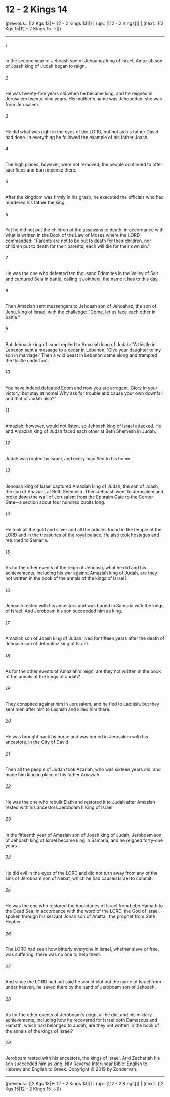 # 12 - 2 Kings 14

(previous:: [[2 Kgs 13|← 12 - 2 Kings 13]]) | (up:: [[12 - 2 Kings]]) | (next:: [[2 Kgs 15|12 - 2 Kings 15 →]])

***


###### 1 
In the second year of Jehoash son of Jehoahaz king of Israel, Amaziah son of Joash king of Judah began to reign. 

###### 2 
He was twenty-five years old when he became king, and he reigned in Jerusalem twenty-nine years. His mother's name was Jehoaddan; she was from Jerusalem. 

###### 3 
He did what was right in the eyes of the LORD, but not as his father David had done. In everything he followed the example of his father Joash. 

###### 4 
The high places, however, were not removed; the people continued to offer sacrifices and burn incense there. 

###### 5 
After the kingdom was firmly in his grasp, he executed the officials who had murdered his father the king. 

###### 6 
Yet he did not put the children of the assassins to death, in accordance with what is written in the Book of the Law of Moses where the LORD commanded: "Parents are not to be put to death for their children, nor children put to death for their parents; each will die for their own sin." 

###### 7 
He was the one who defeated ten thousand Edomites in the Valley of Salt and captured Sela in battle, calling it Joktheel, the name it has to this day. 

###### 8 
Then Amaziah sent messengers to Jehoash son of Jehoahaz, the son of Jehu, king of Israel, with the challenge: "Come, let us face each other in battle." 

###### 9 
But Jehoash king of Israel replied to Amaziah king of Judah: "A thistle in Lebanon sent a message to a cedar in Lebanon, 'Give your daughter to my son in marriage.' Then a wild beast in Lebanon came along and trampled the thistle underfoot. 

###### 10 
You have indeed defeated Edom and now you are arrogant. Glory in your victory, but stay at home! Why ask for trouble and cause your own downfall and that of Judah also?" 

###### 11 
Amaziah, however, would not listen, so Jehoash king of Israel attacked. He and Amaziah king of Judah faced each other at Beth Shemesh in Judah. 

###### 12 
Judah was routed by Israel, and every man fled to his home. 

###### 13 
Jehoash king of Israel captured Amaziah king of Judah, the son of Joash, the son of Ahaziah, at Beth Shemesh. Then Jehoash went to Jerusalem and broke down the wall of Jerusalem from the Ephraim Gate to the Corner Gate--a section about four hundred cubits long. 

###### 14 
He took all the gold and silver and all the articles found in the temple of the LORD and in the treasuries of the royal palace. He also took hostages and returned to Samaria. 

###### 15 
As for the other events of the reign of Jehoash, what he did and his achievements, including his war against Amaziah king of Judah, are they not written in the book of the annals of the kings of Israel? 

###### 16 
Jehoash rested with his ancestors and was buried in Samaria with the kings of Israel. And Jeroboam his son succeeded him as king. 

###### 17 
Amaziah son of Joash king of Judah lived for fifteen years after the death of Jehoash son of Jehoahaz king of Israel. 

###### 18 
As for the other events of Amaziah's reign, are they not written in the book of the annals of the kings of Judah? 

###### 19 
They conspired against him in Jerusalem, and he fled to Lachish, but they sent men after him to Lachish and killed him there. 

###### 20 
He was brought back by horse and was buried in Jerusalem with his ancestors, in the City of David. 

###### 21 
Then all the people of Judah took Azariah, who was sixteen years old, and made him king in place of his father Amaziah. 

###### 22 
He was the one who rebuilt Elath and restored it to Judah after Amaziah rested with his ancestors.Jeroboam II King of Israel 

###### 23 
In the fifteenth year of Amaziah son of Joash king of Judah, Jeroboam son of Jehoash king of Israel became king in Samaria, and he reigned forty-one years. 

###### 24 
He did evil in the eyes of the LORD and did not turn away from any of the sins of Jeroboam son of Nebat, which he had caused Israel to commit. 

###### 25 
He was the one who restored the boundaries of Israel from Lebo Hamath to the Dead Sea, in accordance with the word of the LORD, the God of Israel, spoken through his servant Jonah son of Amittai, the prophet from Gath Hepher. 

###### 26 
The LORD had seen how bitterly everyone in Israel, whether slave or free, was suffering; there was no one to help them. 

###### 27 
And since the LORD had not said he would blot out the name of Israel from under heaven, he saved them by the hand of Jeroboam son of Jehoash. 

###### 28 
As for the other events of Jeroboam's reign, all he did, and his military achievements, including how he recovered for Israel both Damascus and Hamath, which had belonged to Judah, are they not written in the book of the annals of the kings of Israel? 

###### 29 
Jeroboam rested with his ancestors, the kings of Israel. And Zechariah his son succeeded him as king. NIV Reverse Interlinear Bible: English to Hebrew and English to Greek. Copyright © 2019 by Zondervan.

***

(previous:: [[2 Kgs 13|← 12 - 2 Kings 13]]) | (up:: [[12 - 2 Kings]]) | (next:: [[2 Kgs 15|12 - 2 Kings 15 →]])
